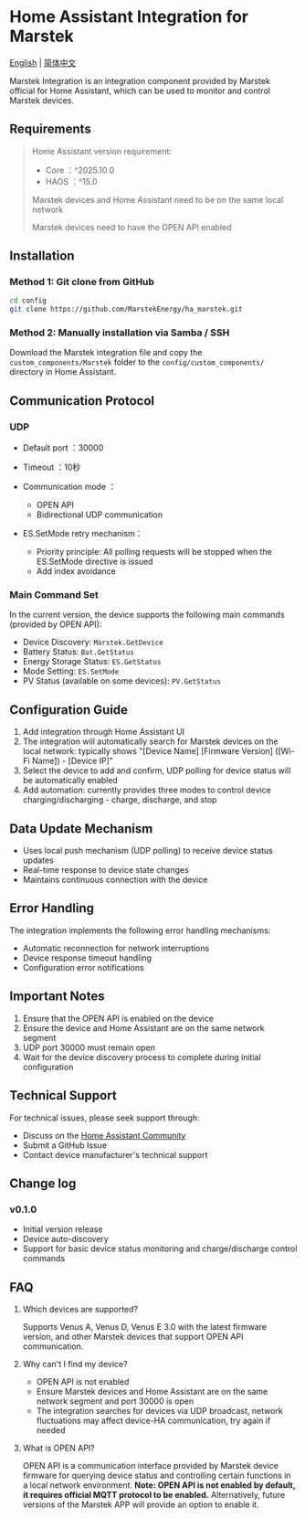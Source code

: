 # Home Assistant  Integration for Marstek 

[English](../README.md) | [简体中文](./README_zh.md)

Marstek Integration is an integration component provided by Marstek official for Home Assistant, which can be used to monitor and control Marstek devices.

## Requirements

> Home Assistant version requirement:
>
> - Core ：^2025.10.0
> - HAOS ：^15.0
>
> Marstek devices and Home Assistant need to be on the same local network
>
> Marstek devices need to have the OPEN API enabled

## Installation

### Method 1: Git clone from GitHub

```bash
cd config
git clone https://github.com/MarstekEnergy/ha_marstek.git
```

### Method 2: Manually installation via Samba / SSH

Download the Marstek integration file and copy the `custom_components/Marstek` folder to the `config/custom_components/` directory in Home Assistant.

## Communication Protocol

### UDP 
- Default port ：30000
- Timeout ：10秒
- Communication mode ：
  - OPEN API
  - Bidirectional UDP communication

- ES.SetMode retry mechanism：
  - Priority principle: All polling requests will be stopped when the ES.SetMode directive is issued
  - Add index avoidance


### Main Command Set

In the current version, the device supports the following main commands (provided by OPEN API):

- Device Discovery: `Marstek.GetDevice`
- Battery Status: `Bat.GetStatus`
- Energy Storage Status: `ES.GetStatus`
- Mode Setting: `ES.SetMode`
- PV Status (available on some devices): `PV.GetStatus`


## Configuration Guide

1. Add integration through Home Assistant UI
2. The integration will automatically search for Marstek devices on the local network: typically shows "[Device Name] [Firmware Version] ([Wi-Fi Name]) - [Device IP]"
3. Select the device to add and confirm, UDP polling for device status will be automatically enabled
4. Add automation: currently provides three modes to control device charging/discharging - charge, discharge, and stop

## Data Update Mechanism

- Uses local push mechanism (UDP polling) to receive device status updates
- Real-time response to device state changes
- Maintains continuous connection with the device

## Error Handling

The integration implements the following error handling mechanisms:

- Automatic reconnection for network interruptions
- Device response timeout handling
- Configuration error notifications

## Important Notes

1. Ensure that the OPEN API is enabled on the device
2. Ensure the device and Home Assistant are on the same network segment
3. UDP port 30000 must remain open
4. Wait for the device discovery process to complete during initial configuration

## Technical Support

For technical issues, please seek support through:

- Discuss on the [Home Assistant Community](https://community.home-assistant.io/)
- Submit a GitHub Issue
- Contact device manufacturer's technical support

## Change log

### v0.1.0
- Initial version release
- Device auto-discovery
- Support for basic device status monitoring and charge/discharge control commands

## FAQ

1. Which devices are supported?

   Supports Venus A, Venus D, Venus E 3.0 with the latest firmware version, and other Marstek devices that support OPEN API communication.

2. Why can't I find my device?

   - OPEN API is not enabled
   - Ensure Marstek devices and Home Assistant are on the same network segment and port 30000 is open
   - The integration searches for devices via UDP broadcast, network fluctuations may affect device-HA communication, try again if needed

3. What is OPEN API?

   OPEN API is a communication interface provided by Marstek device firmware for querying device status and controlling certain functions in a local network environment. **Note: OPEN API is not enabled by default, it requires official MQTT protocol to be enabled.** Alternatively, future versions of the Marstek APP will provide an option to enable it.
